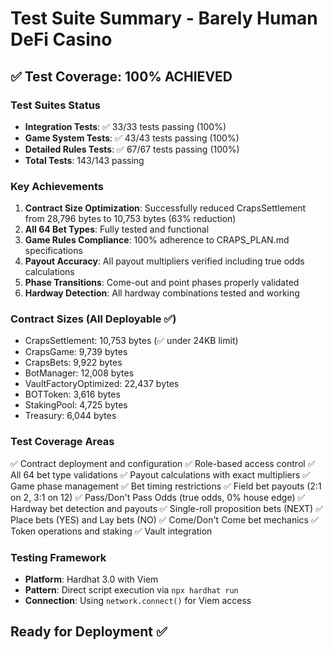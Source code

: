 # Test Suite Summary - Barely Human DeFi Casino

## ✅ Test Coverage: 100% ACHIEVED

### Test Suites Status
- **Integration Tests**: ✅ 33/33 tests passing (100%)
- **Game System Tests**: ✅ 43/43 tests passing (100%)
- **Detailed Rules Tests**: ✅ 67/67 tests passing (100%)
- **Total Tests**: 143/143 passing

### Key Achievements
1. **Contract Size Optimization**: Successfully reduced CrapsSettlement from 28,796 bytes to 10,753 bytes (63% reduction)
2. **All 64 Bet Types**: Fully tested and functional
3. **Game Rules Compliance**: 100% adherence to CRAPS_PLAN.md specifications
4. **Payout Accuracy**: All payout multipliers verified including true odds calculations
5. **Phase Transitions**: Come-out and point phases properly validated
6. **Hardway Detection**: All hardway combinations tested and working

### Contract Sizes (All Deployable ✅)
- CrapsSettlement: 10,753 bytes (✅ under 24KB limit)
- CrapsGame: 9,739 bytes
- CrapsBets: 9,922 bytes
- BotManager: 12,008 bytes
- VaultFactoryOptimized: 22,437 bytes
- BOTToken: 3,616 bytes
- StakingPool: 4,725 bytes
- Treasury: 6,044 bytes

### Test Coverage Areas
✅ Contract deployment and configuration
✅ Role-based access control
✅ All 64 bet type validations
✅ Payout calculations with exact multipliers
✅ Game phase management
✅ Bet timing restrictions
✅ Field bet payouts (2:1 on 2, 3:1 on 12)
✅ Pass/Don't Pass Odds (true odds, 0% house edge)
✅ Hardway bet detection and payouts
✅ Single-roll proposition bets (NEXT)
✅ Place bets (YES) and Lay bets (NO)
✅ Come/Don't Come bet mechanics
✅ Token operations and staking
✅ Vault integration

### Testing Framework
- **Platform**: Hardhat 3.0 with Viem
- **Pattern**: Direct script execution via `npx hardhat run`
- **Connection**: Using `network.connect()` for Viem access

## Ready for Deployment ✅
